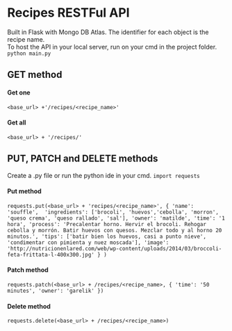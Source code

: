 # Recipes RESTFul API
Built in Flask with Mongo DB Atlas. The identifier for each object is the recipe name.
<br>
To host the API in your local server, run on your cmd in the project folder.
<br>
`python main.py`<br>
## GET method
#### Get one
`<base_url> +'/recipes/<recipe_name>'`
#### Get all
`<base_url> + '/recipes/'`

## PUT, PATCH and DELETE methods
Create a .py file or run the python ide in your cmd. 
`import requests`
#### Put method
`requests.put(<base_url> + 'recipes/<recipe_name>', {
  'name': 'souffle', 
  'ingredients': ['brocoli', 'huevos','cebolla', 'morron', 'queso crema', 'queso rallado', 'sal'],
  'owner': 'matilde',
  'time': '1 hora',
  'process': 'Precalentar horno. Hervir el brocoli. Rehogar cebolla y morrón. Batir huevos con quesos. Mezclar todo y al horno 20 minutos.',
  'tips': ['batir bien los huevos, casi a punto nieve', 'condimentar con pimienta y nuez moscada'],
  'image': 'http://nutricionenlared.com/web/wp-content/uploads/2014/03/broccoli-feta-frittata-l-400x300.jpg'
   }
 )`
 #### Patch method
 `requests.patch(<base_url> + /recipes/<recipe_name>, {
  'time': '50 minutes',
  'owner': 'garelik'
 })`
 
 #### Delete method
`requests.delete(<base_url> + /recipes/<recipe_name>)`
